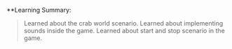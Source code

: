 **Learning Summary:

>Learned about the crab world scenario.
>Learned about implementing sounds inside the game.
>Learned about start and stop scenario in the game.
